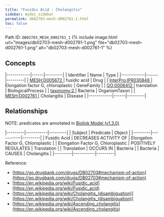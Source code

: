 ```yaml
---
title: "Fusidic Acid - Cholangitis"
sidebar: mydoc_sidebar
permalink: db02703-mesh-d002761-1.html
toc: false 
---
```



Path ID: `DB02703_MESH_D002761_1`
{% include image.html url="images/db02703-mesh-d002761-1.png" file="db02703-mesh-d002761-1.png" alt="db02703-mesh-d002761-1" %}

## Concepts

|------------|------|---------|
| Identifier | Name | Type    |
|------------|------|---------|
| <a href="https://identifiers.org/MESH:D005672">MESH:D005672 </a> | fusidic acid | Drug |
| <a href="https://identifiers.org/InterPro:IPR030848">InterPro:IPR030848 </a> | Elongation factor G, chloroplastic | GeneFamily |
| <a href="https://identifiers.org/GO:0006412">GO:0006412 </a> | translation | BiologicalProcess |
| <a href="https://identifiers.org/taxonomy:2">taxonomy:2 </a> | Bacteria | OrganismTaxon |
| <a href="https://identifiers.org/MESH:D002761">MESH:D002761 </a> | Cholangitis | Disease |
|------------|------|---------|

## Relationships


NOTE: predicates are annotated in <a href="https://github.com/biolink/biolink-model/releases/tag/v1.3.0">Biolink Model (v1.3.0)</a>

|---------|-----------|---------|
| Subject | Predicate | Object  |
|---------|-----------|---------|
| Fusidic Acid | DECREASES ACTIVITY OF | Elongation Factor G, Chloroplastic |
| Elongation Factor G, Chloroplastic | POSITIVELY REGULATES | Translation |
| Translation | OCCURS IN | Bacteria |
| Bacteria | CAUSES | Cholangitis |
|---------|-----------|---------|

Reference: 
  - [https://go.drugbank.com/drugs/DB02703#mechanism-of-action](https://go.drugbank.com/drugs/DB02703#mechanism-of-action)
  - [https://en.wikipedia.org/wiki/Fusidic_acid](https://en.wikipedia.org/wiki/Fusidic_acid)
  - [https://en.wikipedia.org/wiki/Cholangitis_(disambiguation)](https://en.wikipedia.org/wiki/Cholangitis_(disambiguation))
  - [https://en.wikipedia.org/wiki/Ascending_cholangitis](https://en.wikipedia.org/wiki/Ascending_cholangitis)

